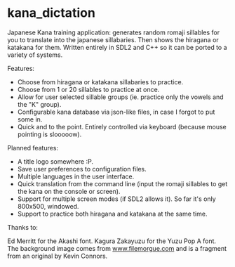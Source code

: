 # kana_dictation
Japanese Kana training application: generates random romaji sillables for you to translate into the japanese sillabaries. Then shows the hiragana or katakana for them. Written entirely in SDL2 and C++ so it can be ported to a variety of systems.

Features:

- Choose from hiragana or katakana sillabaries to practice.
- Choose from 1 or 20 sillables to practice at once.
- Allow for user selected sillable groups (ie. practice only the vowels and the "K" group).
- Configurable kana database via json-like files, in case I forgot to put some in.
- Quick and to the point. Entirely controlled via keyboard (because mouse pointing is slooooow).

Planned features:

- A title logo somewhere :P.
- Save user preferences to configuration files.
- Multiple languages in the user interface.
- Quick translation from the command line (input the romaji sillables to get the kana on the console or screen).
- Support for multiple screen modes (if SDL2 allows it). So far it's only 800x500, windowed.
- Support to practice both hiragana and katakana at the same time.

Thanks to:

Ed Merritt for the Akashi font.
Kagura Zakayuzu for the Yuzu Pop A font.
The background image comes from www.filemorgue.com and is a fragment from an original by Kevin Connors.
